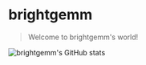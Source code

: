 # brightgemm

> Welcome to brightgemm's world!



![brightgemm's GitHub stats](https://github-readme-stats.vercel.app/api?username=brightgemm&theme=rose_pine&hide=contribs,prs)
